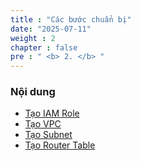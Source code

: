 ```yaml
---
title : "Các bước chuẩn bị"
date: "2025-07-11"
weight : 2 
chapter : false
pre : " <b> 2. </b> "
---
```






### Nội dung
  - [Tạo IAM Role](2.1-createec2/)
  - [Tạo VPC](2.2-createvpc/)
  - [Tạo Subnet](2.3-createsubnet/)
  - [Tạo Router Table](2.4-createroutetable/)

  
